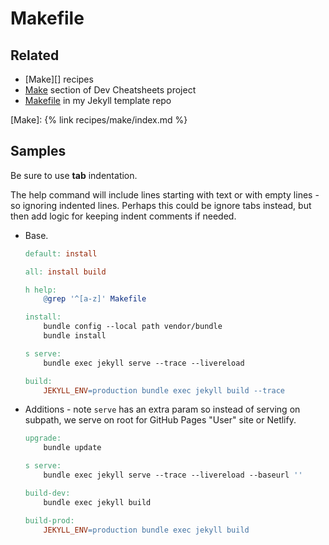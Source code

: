 # Makefile


## Related

- [Make][] recipes
- [Make](https://michaelcurrin.github.io/dev-cheatsheets/cheatsheets/make/) section of Dev Cheatsheets project
- [Makefile](https://github.com/MichaelCurrin/jekyll-blog-demo/blob/master/Makefile) in my Jekyll template repo

[Make]: {% link recipes/make/index.md %}


## Samples

Be sure to use **tab** indentation.

The help command will include lines starting with text or with empty lines - so ignoring indented lines. Perhaps this could be ignore tabs instead, but then add logic for keeping indent comments if needed.

- Base.
    ```makefile
    default: install

    all: install build

    h help:
        @grep '^[a-z]' Makefile

    install:
        bundle config --local path vendor/bundle
        bundle install

    s serve:
        bundle exec jekyll serve --trace --livereload

    build:
        JEKYLL_ENV=production bundle exec jekyll build --trace
    ```
- Additions - note `serve` has an extra param so instead of serving on subpath, we serve on root for GitHub Pages "User" site or Netlify.
    ```makefile
    upgrade:
    	bundle update

    s serve:
    	bundle exec jekyll serve --trace --livereload --baseurl ''

    build-dev:
    	bundle exec jekyll build

    build-prod:
    	JEKYLL_ENV=production bundle exec jekyll build
    ```
